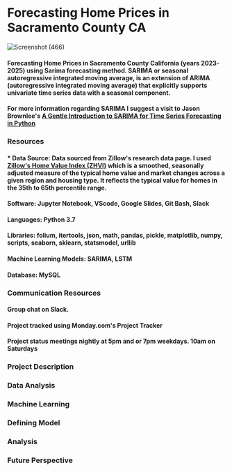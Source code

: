 # Forecasting Home Prices in Sacramento County CA

![Screenshot (466)](https://user-images.githubusercontent.com/102890151/187573030-680d3f0d-80cb-4081-8edd-9bd179ec3963.png)

#### Forecasting Home Prices in Sacramento County California (years 2023-2025) using Sarima forecasting method. SARIMA or  seasonal autoregressive integrated moving average, is an extension of ARIMA (autoregressive integrated moving average) that explicitly supports univariate time series data with a seasonal component. 

#### For more information regarding SARIMA I suggest a visit to Jason Brownlee's [A Gentle Introduction to SARIMA for Time Series Forecasting in Python](https://machinelearningmastery.com/sarima-for-time-series-forecasting-in-python/)

### Resources
#### * Data Source: Data sourced from Zillow's research data page. I used [Zillow's Home Value Index (ZHVI)](https://www.zillow.com/research/data/) which is a  smoothed, seasonally adjusted measure of the typical home value and market changes across a given region and housing type. It reflects the typical value for homes in the 35th to 65th percentile range.
#### Software: Jupyter Notebook, VScode, Google Slides, Git Bash, Slack
#### Languages: Python 3.7
#### Libraries: folium, itertools, json, math, pandas, pickle, matplotlib, numpy, scripts, seaborn, sklearn, statsmodel, urllib
#### Machine Learning Models: SARIMA, LSTM
#### Database: MySQL
### Communication Resources
#### Group chat on Slack.
#### Project tracked using Monday.com's Project Tracker
#### Project status meetings nightly at 5pm and or 7pm weekdays. 10am on Saturdays
### Project Description
### Data Analysis
### Machine Learning
### Defining Model
### Analysis
### Future Perspective